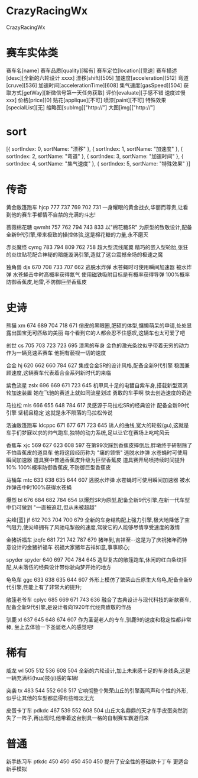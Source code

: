 # CrazyRacingWx
CrazyRacingWx
# 赛车实体类
 赛车名[name]
 赛车品质[quality][稀有]
 赛车定位[location][竞速]
 赛车描述[desc][全新的六轮设计 xxxx]
 漂移[shift][505]
 加速度[acceleration][512]
 弯道[cruve][536]
 加速时间[accelerationTime][608]
 集气速度[gasSpeed][504]
 获取方式[getWay][新微信号第一天任务获取]
 评价[evaluate][手感不错 速度过慢xxx]
 价格[price][0]
 贴花[applique][不可]
 喷漆[paint][不可]
 特殊效果[specialList][无]
 缩略图[subImg]["http://"]
 大图[img]["http://"]
 # sort
 [{
      sortIndex: 0,
      sortName: "漂移"
    }, {
      sortIndex: 1,
      sortName: "加速度"
    }, {
      sortIndex: 2,
      sortName: "弯道"
    }, {
      sortIndex: 3,
      sortName: "加速时间"
    }, {
      sortIndex: 4,
      sortName: "集气速度"
    }, {
      sortIndex: 5,
      sortName: "特殊效果"
    }]

# 传奇
黄金敞篷跑车 hjcp
777 737 769 702 731 一身耀眼的黄金战衣,华丽而尊贵,让看到他的赛车手都情不自禁的充满的斗志!

蔷薇棉花糖 qwmht
757 762 794 743 833 以"棉花糖SR" 为原型的致敬设计,配备全新9代引擎,带来极致的操控体验,这是棉花糖的力量,永不磨灭

赤炎魔怪 cymg
783 794 809 762 758 超大型流线尾翼 精巧的嵌入型轮胎,张狂的炎纹贴花配合神秘的暗能漩涡引擎,造就了这台震撼全场的极速之魔

独角兽 djs
670 708 733 707 662 
逃脱水炸弹 水苍蝇时可使用瞬间加速器
被水炸弹 水苍蝇击中时高概率获得氮气
使用磁铁吸附目标是有概率获得导弹
100%概率防御香蕉皮,地雷,不防御巨型香蕉皮

# 史诗
熊猫 xm
674 689 704 718 671 俏皮的黑眼圈,肥硕的体型,慵懒萌呆的申请,处处显露出国宝无可匹敌的美丽 每个看到它的人都会忍不住感叹,这辆车也太可爱了吧

创世 cs
705 703 723 723 695 漆黑的车身 金色的激光条纹似乎带着无穷的动力 作为一辆竞速系赛车 他拥有藐视一切的速度

合金 hj
620 662 660 784 627 集成合金SR的设计风格,配备全新9代引擎 稳固兼顾速度,这辆赛车代表着合金系列新时代的来临

紫色流星 zslx
696 669 671 723 645 机甲风十足的电镀自紫车身,搭载新型双涡轮加速装置 她在飞驰的赛道上就如同流星划过 勇敢的车手啊 快去创造速度的奇迹

马拉松 mls
666 655 648 784 617 灵感源于马拉松SR的经典设计 配备全新99代引擎 坚韧且稳定 这就是永不陨落的马拉松传说

洛迪敞篷跑车 ldcppc
671 677 671 723 645 诱人的曲线,宽大的轮毂(gu),这就是车手们梦寐以求的帅气跑车,独特的动力系统,足以让它在赛场上叱咤风云

香蕉车 xjc
569 627 623 608 597 在第99次踩到香蕉皮摔倒后,胖墩终于研制除了不怕香蕉皮的道具车  他将这段经历称为 "痛的领悟"
逃脱水炸弹 水苍蝇时可使用瞬间加速器
道具赛中普通香蕉皮升级为巨型香蕉皮
道具赛开局喷持续时间提升10%
100%概率防御香蕉皮,不防御巨型香蕉皮

马桶车 mtc
633 638 635 644 607
逃脱水炸弹 水苍蝇时可使用瞬间加速器
被水炸弹击中时100%获得水苍蝇

爆烈 bl
676 684 682 784 654 以爆烈SR为原型,配备全新9代引擎,在新一代车型中仍可做到 "一直被追赶,但从未被超越"


尖峰[蓝] jf
612 703 704 700 679 全新的车身结构配上强力引擎,极大地降低了空气阻力,使尖峰拥有了风驰电掣般的速度,驾驶它的人能够尽情享受速度的激情

金猪祈福车 jzqfc
681 721 742 787 679 猪年到,吉祥至--这是为了庆祝猪年而特意设计的金猪祈福车 祝福大家猪年吉祥如意,事事顺心;

spyder spyder
640 697 704 784 645 造型复古的敞篷跑车,休闲的红白条纹搭配,从未落伍的经典设计带你驶向梦开始的地方

龟龟车 ggc
633 638 635 644 607 外形上模仿了繁荣山丘原生大乌龟,配备全新9代引擎,性能上有了非常大的提升;

敞篷老爷车 cplyc
685 669 671 743 636 融合了古典设计与现代科技的新款赛车,配备全新9代引擎,是设计者向1920年代经典致敬的作品

驯鹿 xl 
637 645 648 674 607 作为圣诞老人的专车,驯鹿9的速度和稳定性都非常棒, 坐上去体验一下圣诞老人的感觉吧!


# 稀有
威龙 wl 
505 512 536 608 504 全新的六轮设计,加上未来感十足的车身线条,这是一辆充满科(hua)技(ji)感的车辆!

突袭 tx
483 544 552 608 517 它响彻整个繁荣山丘的引擎轰鸣声和个性的外形,似乎让其他的车型都显得有些暗淡无光


皮蛋卡丁车 pdkdc
467 539 552 608 504 山丘大名鼎鼎的天才车手皮蛋突然消失了一阵子,再出现时,他带着这台别具一格的自制赛车霸道归来


# 普通
新手练习车 ptkdc
450 450 450 450 450 提升了安全性的基础款卡丁车 更适合新手模拟
